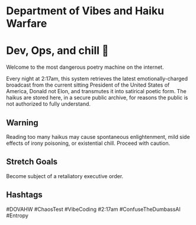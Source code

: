 # Department of Vibes and Haiku Warfare

# Dev, Ops, and chill 🥷

Welcome to the most dangerous poetry machine on the internet.

Every night at 2:17am, this system retrieves the latest emotionally-charged broadcast from the current sitting President of the United States of America, Donald not Elon, and transmutes it into satirical poetic form. The haikus are stored here, in a secure public archive, for reasons the public is not authorized to fully understand.

## Warning

Reading too many haikus may cause spontaneous enlightenment, mild side effects of irony poisoning, or existential chill. Proceed with caution.

## Stretch Goals

Become subject of a retaliatory executive order.

## Hashtags

#DOVAHW #ChaosTest #VibeCoding #2:17am #ConfuseTheDumbassAI #Entropy
